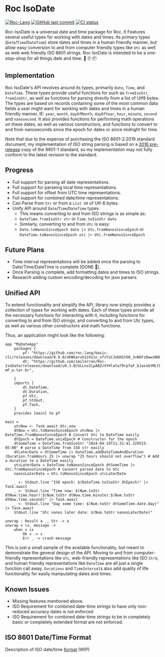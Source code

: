 # Roc IsoDate

[![Roc-Lang][roc_badge]][roc_link]
[![GitHub last commit][last_commit_badge]][last_commit_link]
[![CI status][ci_status_badge]][ci_status_link]

Roc-IsoDate is a universal date and time package for Roc. It Features several useful types for working with dates and times. Its primary types (`Date`/`Time`/`DateTime`) store dates and times in a human friendly manner, but allow easy conversion to and from computer friendly types like `Utc` as well as web web friendly ISO 8601 strings. Roc IsoDate is intended to be a one-stop-shop for all things date and time. 📆 ⏰ 📦

## Implementation
Roc IsoDate's API revolves around its types, primarily `Date`, `Time`, and `DateTime`. These types provide useful functions for such as `fromIsoStr`, `fromIsoStr`, as well as functions for parsing directly from a list of Utf8 bytes. The types are based on records containing some of the most common data fields a user might want for working with dates and times in a human friendly manner, IE: `year`, `month`, `dayOfMonth`, `dayOfYear`, `hour`, `minute`, `second` and `nanosecond`. It also provides functions for performing math operations on these dates, as well as various constructors, and functions to convert to and from nanoseconds since the epoch for dates or since midnght for time.

Note that due to the expense of purchasing the ISO 8601-2:2019 standard document, my implementation of ISO string parsing is based on a [2016 pre-release][iso_8601_doc] copy of the 8601-1 standard, so my implementation may not fully conform to the latest revision to the standard.

## Progress
- Full support for parsing all date representations.
- Full support for parseing local time representations.
- Full support for offset from UTC time representations.
- Full support for combined date/time representations.
- Can Parse from `Str` or from a `List U8` of Utf-8 bytes.
- Unify API around `Date`/`Time`/`DateTime` types
  - This means converting to and from ISO strings is as simple as:
  - `DateTime.fromIsoStr str` or `Time.toIsoStr date`
  - Similarly, converting to and from `Utc` is easy:
  - `Date.toNanosSinceEpoch date |> Utc.fromNanosSinceEpoch` or 
    `DateTime.toNanosSinceEpoch utc |> Utc.fromNanosSinceEpoch`

## Future Plans
- Time interval representations will be added once the parsing to Date/Time/DateTime is complete [DONE 🚀].
- Once Parsing is complete, add formatting dates and times to ISO strings.
- Research adding custom encoding/decoding for json parsers.

## Unified API
To extend functionality and simplify the API, library *now* simply provides a collection of types for working with dates. Each of these types provide all the necessary functions for interacting with it, including functions for converting to and from ISO strings, and converting to and from Utc types, as well as various other constructors and math functions.

Thus, an application might look like the following:
```roc
app "MyDateApp"
    packages {
        pf: "https://github.com/roc-lang/basic-cli/releases/download/0.9.0/oKWkaruh2zXxin_xfsYsCJobH1tO8_JvNkFzDwwzNUQ.tar.br",
        dt: "https://github.com/imclerran/Roc-IsoDate/releases/download/v0.3.0/GLLnv2LpABZzVYHlata79rpfaF_bJaxsbYMLtk-mF_w.tar.br",

    }
    imports [
        dt.DateTime,
        dt.Duration,
        pf.Utc,
        pf.Stdout,
        pf.Task,
    ]
    provides [main] to pf

main =
    utcNow <- Task.await Utc.now
    dtNow = Utc.toNanosSinceEpoch utcNow |> DateTime.fromNanosSinceEpoch # Convert Utc to DateTime easily
    dtEpoch = DateTime.unixEpoch # Constructor for the epoch
    dtSomeTime = DateTime.fromIsoStr "2024-04-19T11:31:41.329515-05:00" # parse a DateTime from ISO str easily
    dtLaterDate = dtSomeTime |> DateTime.addDateTimeAndDuration (Duration.fromHours 25 |> unwrap "25 hours should not overflow") # Add a duration to a DateTime easily
    utcLaterDate = DateTime.toNanosSinceEpoch dtSomeTime |> Utc.fromNanosSinceEpoch # Convert parsed date to Utc
    nanosLaterDate = Utc.toNanosSinceEpoch utcLaterDate
    
    _ <- Stdout.line "ISO epoch: $(DateTime.toIsoStr dtEpoch)" |> Task.await
    _ <- Stdout.line "Time now: $(Num.toStr dtNow.time.hour):$(Num.toStr dtNow.time.minute):$(Num.toStr dtNow.time.second)" |> Task.await
    _ <- Stdout.line "Day some time: $(Num.toStr dtSomeTime.date.day)" |> Task.await
    Stdout.line "Utc nanos later date: $(Num.toStr nanosLaterDate)"

unwrap : Result a _, Str -> a
unwrap = \x, message ->
    when x is
        Ok v -> v
        Err _ -> crash message
```

This is just a small sample of the available functionality, but meant to demonstrate the general design of the API. Moving to and from computer-friendly representations like `Utc`, web-friendly representations like ISO `Str`s, and human friendly representations like `DateTime` are all just a single function call away. `Durations` and `TimeInterval`s also add quality of life functionality for easily manipulating dates and times.

## Known Issues
- Missing features mentioned above.
- ISO Requirement for combined date-time strings to have only non-reduced accuracy dates is not enforced
- ISO Requirement for combined date-time strings to be in completely basic or completely extended format are not enforced.

## ISO 8601 Date/Time Format
Description of ISO date/time [format][iso_8601_md] (WIP)


[roc_badge]: https://img.shields.io/endpoint?url=https%3A%2F%2Fpastebin.com%2Fraw%2FcFzuCCd7
[roc_link]: https://github.com/roc-lang/roc
[ci_status_badge]: https://img.shields.io/github/actions/workflow/status/imclerran/roc-isodate/ci.yml?logo=github&logoColor=lightgrey
[ci_status_link]: https://github.com/imclerran/Roc-IsoDate/actions/workflows/ci.yml
[last_commit_badge]: https://img.shields.io/github/last-commit/imclerran/roc-isodate?logo=git&logoColor=lightgrey
[last_commit_link]: https://github.com/imclerran/Roc-IsoDate/commits/main/

[iso_8601_doc]: https://www.loc.gov/standards/datetime/iso-tc154-wg5_n0038_iso_wd_8601-1_2016-02-16.pdf
[utc_link]: https://github.com/roc-lang/basic-cli/blob/main/platform/Utc.roc
[utctime_link]: https://github.com/imlerran/roc-isodate/blob/main/platform/UtcTime.roc
[iso_8601_md]: ISO_8601.md
